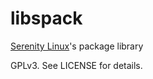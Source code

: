 libspack
=====

[Serenity Linux](http://serenitylinux.org)'s package library

GPLv3. See LICENSE for details.
